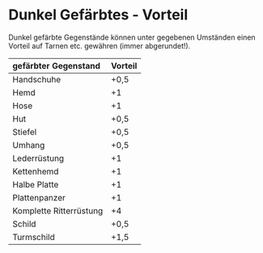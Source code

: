 # Dunkel Gefärbtes - Vorteil

Dunkel gefärbte Gegenstände können unter gegebenen Umständen einen Vorteil auf Tarnen etc. gewähren (immer abgerundet!).

| gefärbter Gegenstand | Vorteil |
| :--- | :--- |
| Handschuhe | +0,5 |
| Hemd | +1 |
| Hose | +1 |
| Hut | +0,5 |
| Stiefel | +0,5 |
| Umhang | +0,5 |
| Lederrüstung | +1 |
| Kettenhemd | +1 |
| Halbe Platte | +1 |
| Plattenpanzer | +1 |
| Komplette Ritterrüstung | +4 |
| Schild | +0,5 |
| Turmschild | +1,5 |

